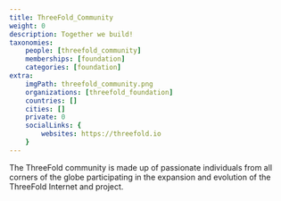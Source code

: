 ```yaml
---
title: ThreeFold_Community
weight: 0
description: Together we build!
taxonomies:
    people: [threefold_community]
    memberships: [foundation]
    categories: [foundation]
extra:
    imgPath: threefold_community.png
    organizations: [threefold_foundation]
    countries: []
    cities: []
    private: 0
    socialLinks: {
        websites: https://threefold.io
    }
---
```

The ThreeFold community is made up of passionate individuals from all corners of the globe participating in the expansion and evolution of the ThreeFold Internet and project.
